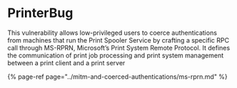 # PrinterBug

This vulnerability allows low-privileged users to coerce authentications from machines that run the Print Spooler Service by crafting a specific RPC call through MS-RPRN, Microsoft’s Print System Remote Protocol. It defines the communication of print job processing and print system management between a print client and a print server

{% page-ref page="../mitm-and-coerced-authentications/ms-rprn.md" %}



